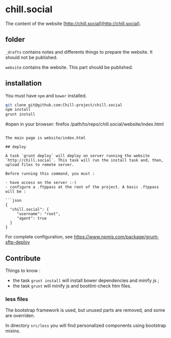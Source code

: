 # chill.social

The content of the website [http://chill.social](http://chill.social).

## folder

`_drafts` contains notes and differents things to prepare the website. It should not be published.

`website` contains the website. This part should be published.

## installation

You must have `npm` and `bower` installed.

```bash
git clone git@github.com:Chill-project/chill.social
npm install
grunt install
```

#open in your browser:
firefox /path/to/repo/chill.social/website/index.html
```

The main page is website/index.html

## deploy

A task `grunt deploy` will deploy on server running the website `http://chill.social`. This task will run the install task and, then, upload files to remote server.

Before running this command, you must :

- have access on the server :-)
- configure a .ftppass at the root of the project. A basic .ftppass will be : 

```json
{
  "chill.social": {
     "username": "root",
     "agent": true
  }
}

```

For complete configuration, see https://www.npmjs.com/package/grunt-sftp-deploy

## Contribute

Things to know :

- the task `grunt install` will install bower dependencies and minify js ;
- the task `grunt` will minify js and bootlint-check htm files.

### less files

The bootstrap framework is used, but unused parts are removed, and some are overriden.

In directory `src/less` you will find personalized components using bootstrap mixins. 

